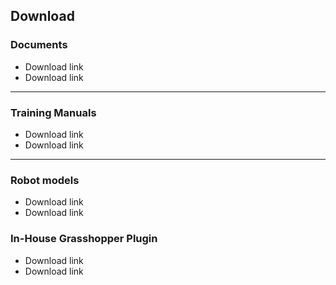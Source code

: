 ## Download

### Documents
* Download link
* Download link
***
### Training Manuals
* Download link
* Download link
***
### Robot models
* Download link
* Download link
### In-House Grasshopper Plugin
* Download link
* Download link